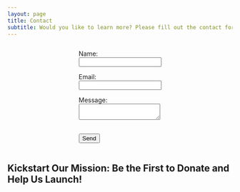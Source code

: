 ```yaml
---
layout: page
title: Contact
subtitle: Would you like to learn more? Please fill out the contact form.
---
```


<div style="text-align:center;">
  <form action="https://formspree.io/f/mwpebego" method="POST" style="display:inline-block; text-align:left;">
    
  <label for="name">Name:</label><br/>
    <input type="text" id="name" name="name" required class="form-input"><br/>

  <label for="email">Email:</label><br/>
    <input type="email" id="email" name="email" required class="form-input"><br/>

  <label for="message">Message:</label><br/>
    <textarea id="message" name="message" required class="form-input"></textarea><br/>

  <div class="cf-turnstile" data-sitekey="0x4AAAAAAAgq6aWcRPgiyXLH" data-callback="javascriptCallback"></div><br/>

  <button type="submit" class="form-submit">
        Send
    </button>
  </form>
</div>


## Kickstart Our Mission: Be the First to Donate and Help Us Launch!

<div class="gfm-embed" style="margin-top: 30px;" data-url="https://www.gofundme.com/f/empower-change-support-our-nonprofit-vision/widget/large?sharesheet=donationsEmpty&attribution_id=sl:987a8a9e-98dd-4038-921e-86b3876d49a3"></div>
<script defer src="https://www.gofundme.com/static/js/embed.js"></script>